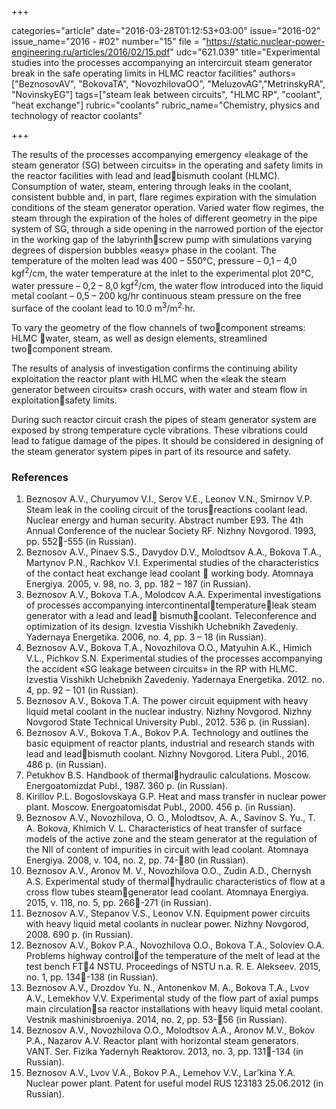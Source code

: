 +++

categories="article"
date="2016-03-28T01:12:53+03:00"
issue="2016-02"
issue_name="2016 - #02"
number="15"
file = "https://static.nuclear-power-engineering.ru/articles/2016/02/15.pdf"
udc="621.039"
title="Experimental studies into the processes accompanying an intercircuit steam generator break in the safe operating limits in HLMC reactor facilities"
authors=["BeznosovAV", "BokovaTA", "NovozhilovaOO", "MeluzovAG","MetrinskyRA", "NovinskyEG"]
tags=["steam leak between circuits", "HLMC RP", "coolant", "heat exchange"]
rubric="coolants"
rubric_name="Chemistry, physics and technology of reactor coolants"

+++

The results of the processes accompanying emergency «leakage of the steam
generator (SG) between circuits» in the operating and safety limits in the reactor facilities with lead and leadbismuth coolant (HLMC). 
Consumption of water, steam, entering through leaks in the coolant, consistent bubble and, in part, flare regimes expiration with the simulation conditions of the steam generator operation. 
Varied water flow regimes, the steam through the expiration of the holes of different geometry in the pipe system of SG, through a side opening in the narrowed portion of the ejector in the working gap of the labyrinthscrew pump with simulations varying degrees of dispersion bubbles «easy» phase in the coolant. 
The temperature of the molten lead was 400 – 550°C, pressure – 0,1 – 4,0 kgf<sup>2</sup>/cm, the water temperature at the inlet to the experimental plot 20°C, water pressure – 0,2 – 8,0 kgf<sup>2</sup>/cm, the water flow introduced into the liquid metal coolant – 0,5 – 200 kg/hr continuous steam pressure on the free surface of the coolant lead to 10.0 m<sup>3</sup>/m<sup>2</sup>⋅hr.

To vary the geometry of the flow channels of twocomponent streams: HLMC water, steam, as well as design elements, streamlined twocomponent stream.

The results of analysis of investigation confirms the continuing ability exploitation the reactor plant with HLMC when the «leak the steam generator between circuits» crash occurs, with water and steam flow in exploitationsafety limits.

During such reactor circuit crash the pipes of steam generator system are exposed by strong temperature cycle vibrations. 
These vibrations could lead to fatigue damage of the pipes. 
It should be considered in designing of the steam generator system pipes in part of its resource and safety.

### References

1. Beznosov A.V., Churyumov V.I., Serov V.E., Leonov V.N., Smirnov V.P. Steam leak in the cooling circuit of the torusreactions coolant lead. Nuclear energy and human security. Abstract number E93. The 4th Annual Conference of the nuclear Society RF. Nizhny Novgorod. 1993, pp. 552-555 (in Russian).
2. Beznosov A.V., Pinaev S.S., Davydov D.V., Molodtsov A.A., Bokova T.A., Martynov P.N., Rachkov V.I. Experimental studies of the characteristics of the contact heat exchange lead coolant  working body. Atomnaya Energiya. 2005, v. 98, no. 3, pp. 182 – 187 (in Russian).
3. Beznosov A.V., Bokova T.A., Molodcov A.A. Experimental investigations of processes accompanying intercontinentaltemperatureleak steam generator with a lead and lead bismuthcoolant. Teleconference and optimization of its design. Izvestia Visshikh Uchebnikh Zavedeniy. Yadernaya Energetika. 2006, no. 4, pp. 3 – 18 (in Russian).
4. Beznosov A.V., Bokova T.A., Novozhilova O.O., Matyuhin A.K., Himich V.L., Pichkov S.N. Experimental studies of the processes accompanying the accident «SG leakage between circuits» in the RP with HLMC. Izvestia Visshikh Uchebnikh Zavedeniy. Yadernaya Energetika. 2012. no. 4, pp. 92 – 101 (in Russian).
5. Beznosov A.V., Bokova T.A. The power circuit equipment with heavy liquid metal coolant in the nuclear industry. Nizhny Novgorod. Nizhny Novgorod State Technical University Publ., 2012. 536 p. (in Russian).
6. Beznosov A.V., Bokova T.A., Bokov P.A. Technology and outlines the basic equipment of reactor plants, industrial and research stands with lead and leadbismuth coolant. Nizhny Novgorod. Litera Publ., 2016. 486 p. (in Russian).
7. Petukhov B.S. Handbook of thermalhydraulic calculations. Moscow. Energoatomizdat Publ., 1987. 360 p. (in Russian).
8. Kirillov P.L. Bogoslovskaya G.P. Heat and mass transfer in nuclear power plant. Moscow. Energoatomisdat Publ., 2000. 456 p. (in Russian).
9. Beznosov A.V., Novozhilova, O. O., Molodtsov, A. A., Savinov S. Yu., T. A. Bokova, Khimich V. L. Characteristics of heat transfer of surface models of the active zone and the steam generator at the regulation of the NII of content of impurities in circuit with lead coolant. Atomnaya Energiya. 2008, v. 104, no. 2, pp. 74-80 (in Russian).
10. Beznosov A.V., Aronov M. V., Novozhilova O.O., Zudin A.D., Chernysh A.S. Experimental study of thermalhydraulic characteristics of flow at a cross flow tubes steamgenerator lead coolant. Atomnaya Energiya. 2015, v. 118, no. 5, pp. 266-271 (in Russian).
11. Beznosov A.V., Stepanov V.S., Leonov V.N. Equipment power circuits with heavy liquid metal coolants in nuclear power. Nizhny Novgorod, 2008. 690 p. (in Russian).
12. Beznosov A.V., Bokov P.A., Novozhilova O.O., Bokova T.A., Soloviev O.A. Problems highway controlof the temperature of the melt of lead at the test bench FT4 NSTU. Proceedings of NSTU n.a. R. E. Alekseev. 2015, no. 1, pp. 134-138 (in Russian).
13. Beznosov A.V., Drozdov Yu. N., Antonenkov M. A., Bokova T.A., Lvov A.V., Lemekhov V.V. Experimental study of the flow part of axial pumps main circulationsa reactor installations with heavy liquid metal coolant. Vestnik mashinisbroeniya. 2014, no. 2, pp. 53-56 (in Russian).
14. Beznosov A.V., Novozhilova O.O., Molodtsov A.A., Aronov M.V., Bokov P.A., Nazarov A.V. Reactor plant with horizontal steam generators. VANT. Ser. Fizika Yadernyh Reaktorov. 2013, no. 3, pp. 131-134 (in Russian).
15. Beznosov A.V., Lvov V.A., Bokov P.A., Lemehov V.V., Lar’kina Y.A. Nuclear power plant. Patent for useful model RUS 123183 25.06.2012 (in Russian).